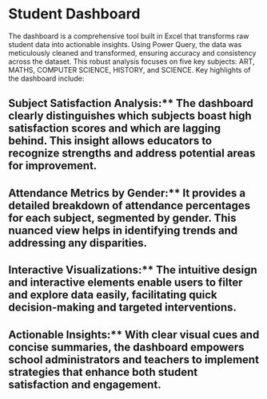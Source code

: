 # Student Dashboard
The dashboard is a comprehensive tool built in Excel that transforms raw student data into actionable insights. Using Power Query, the data was meticulously cleaned and transformed, ensuring accuracy and consistency across the dataset. This robust analysis focuses on five key subjects: ART, MATHS, COMPUTER SCIENCE, HISTORY, and SCIENCE.
Key highlights of the dashboard include:
## Subject Satisfaction Analysis:** The dashboard clearly distinguishes which subjects boast high satisfaction scores and which are lagging behind. This insight allows educators to recognize strengths and address potential areas for improvement.
## Attendance Metrics by Gender:** It provides a detailed breakdown of attendance percentages for each subject, segmented by gender. This nuanced view helps in identifying trends and addressing any disparities.
## Interactive Visualizations:** The intuitive design and interactive elements enable users to filter and explore data easily, facilitating quick decision-making and targeted interventions.
## Actionable Insights:** With clear visual cues and concise summaries, the dashboard empowers school administrators and teachers to implement strategies that enhance both student satisfaction and engagement.
